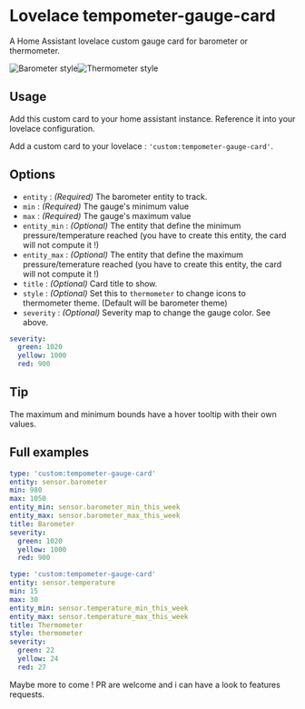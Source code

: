 # Lovelace tempometer-gauge-card
A Home Assistant lovelace custom gauge card for barometer or thermometer.

![Barometer style](https://user-images.githubusercontent.com/25659602/63027159-b7464980-beac-11e9-8d7a-2143eeead609.png)![Thermometer style](https://user-images.githubusercontent.com/25659602/63299603-76986700-c2d6-11e9-8739-e9cbb441a94b.png)


## Usage
Add this custom card to your home assistant instance. Reference it into your lovelace configuration.

Add a custom card to your lovelace : `'custom:tempometer-gauge-card'`.

## Options
- `entity` : *(Required)* The barometer entity to track.
- `min` : *(Required)* The gauge's minimum value
- `max` : *(Required)* The gauge's maximum value
- `entity_min` : *(Optional)* The entity that define the minimum pressure/temperature reached (you have to create this entity, the card will not compute it !)
- `entity_max` : *(Optional)* The entity that define the maximum pressure/temerature reached (you have to create this entity, the card will not compute it !)
- `title` : *(Optional)* Card title to show.
- `style` : *(Optional)* Set this to `thermometer` to change icons to thermometer theme. (Default will be barometer theme)
- `severity` : *(Optional)* Severity map to change the gauge color. See above.

```yaml
severity:
  green: 1020
  yellow: 1000
  red: 900
```
## Tip
The maximum and minimum bounds have a hover tooltip with their own values.

## Full examples
```yaml
type: 'custom:tempometer-gauge-card'
entity: sensor.barometer
min: 980
max: 1050
entity_min: sensor.barometer_min_this_week
entity_max: sensor.barometer_max_this_week
title: Barometer
severity:
  green: 1020
  yellow: 1000
  red: 900
```
```yaml
type: 'custom:tempometer-gauge-card'
entity: sensor.temperature
min: 15
max: 30
entity_min: sensor.temperature_min_this_week
entity_max: sensor.temperature_max_this_week
title: Thermometer
style: thermometer
severity:
  green: 22
  yellow: 24
  red: 27
```

Maybe more to come ! PR are welcome and i can have a look to features requests.
